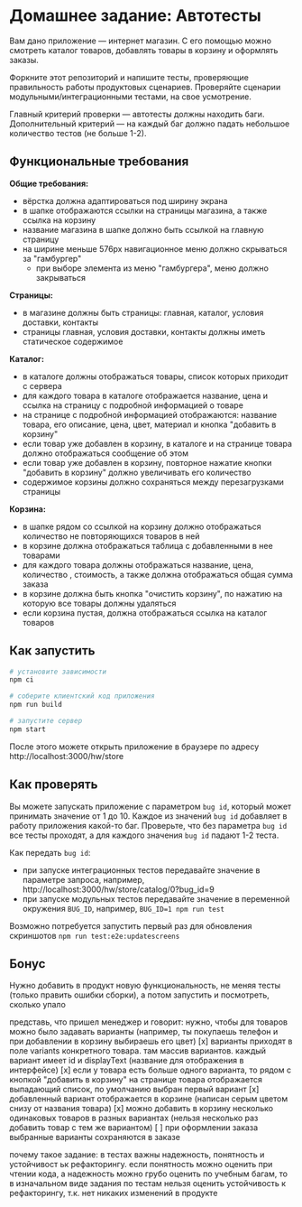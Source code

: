 # Домашнее задание: Автотесты

Вам дано приложение — интернет магазин. С его помощью можно смотреть каталог товаров, добавлять товары в корзину и оформлять заказы.

Форкните этот репозиторий и напишите тесты, проверяющие правильность работы продуктовых сценариев. Проверяйте сценарии модульными/интеграционными тестами, на свое усмотрение.

Главный критерий проверки — автотесты должны находить баги. Дополнительный критерий — на каждый баг должно падать небольшое количество тестов (не больше 1-2).

## Функциональные требования

**Общие требования:**
- вёрстка должна адаптироваться под ширину экрана
- в шапке отображаются ссылки на страницы магазина, а также ссылка на корзину
- название магазина в шапке должно быть ссылкой на главную страницу
- на ширине меньше 576px навигационное меню должно скрываться за "гамбургер"
  - при выборе элемента из меню "гамбургера", меню должно закрываться

**Страницы:**
- в магазине должны быть страницы: главная, каталог, условия доставки, контакты
- страницы главная, условия доставки, контакты должны иметь статическое содержимое

**Каталог:**
- в каталоге должны отображаться товары, список которых приходит с сервера
- для каждого товара в каталоге отображается название, цена и ссылка на страницу с подробной информацией о товаре
- на странице с подробной информацией отображаются: название товара, его описание, цена, цвет, материал и кнопка "добавить в корзину"
- если товар уже добавлен в корзину, в каталоге и на странице товара должно отображаться сообщение об этом
- если товар уже добавлен в корзину, повторное нажатие кнопки "добавить в корзину" должно увеличивать его количество
- содержимое корзины должно сохраняться между перезагрузками страницы

**Корзина:**
- в шапке рядом со ссылкой на корзину должно отображаться количество не повторяющихся товаров в ней
- в корзине должна отображаться таблица с добавленными в нее товарами
- для каждого товара должны отображаться название, цена, количество , стоимость, а также должна отображаться общая сумма заказа
- в корзине должна быть кнопка "очистить корзину", по нажатию на которую все товары должны удаляться
- если корзина пустая, должна отображаться ссылка на каталог товаров


## Как запустить

```sh
# установите зависимости
npm ci

# соберите клиентский код приложения
npm run build

# запустите сервер
npm start
```

После этого можете открыть приложение в браузере по адресу http://localhost:3000/hw/store

## Как проверять

Вы можете запускать приложение с параметром `bug id`, который может принимать значение от 1 до 10. Каждое из значений `bug id` добавляет в работу приложения какой-то баг. Проверьте, что без параметра `bug id` все тесты проходят, а для каждого значения `bug id` падают 1-2 теста.

Как передать `bug id`:
- при запуске интеграционных тестов передавайте значение в параметре запроса, например, http://localhost:3000/hw/store/catalog/0?bug_id=9
- при запуске модульных тестов передавайте значение в переменной окружения `BUG_ID`, например, `BUG_ID=1 npm run test`


Возможно потребуется запустить первый раз для обновления скриншотов
`npm run test:e2e:updatescreens`


## Бонус

Нужно добавить в продукт новую функциональность, не меняя тесты (только править ошибки сборки), а потом запустить и посмотреть, сколько упало

представь, что пришел менеджер и говорит: нужно, чтобы для товаров можно было задавать варианты (например, ты покупаешь телефон и при добавлении в корзину выбираешь его цвет)
[x] варианты приходят в поле variants конкретного товара. там массив вариантов. каждый вариант имеет id и displayText (название для отображения в интерфейсе)
[x] если у товара есть больше одного варианта, то рядом с кнопкой "добавить в корзину" на странице товара отображается выпадающий список, по умолчанию выбран первый вариант
[x] добавленный вариант отображается в корзине (написан серым цветом снизу от названия товара)
[x] можно добавить в корзину несколько одинаковых товаров в разных вариантах (нельзя несколько раз добавить товар с тем же вариантом)
[ ] при оформлении заказа выбранные варианты сохраняются в заказе

почему такое задание: в тестах важны надежность, понятность и устойчивост ьк рефакторингу. если понятность можно оценить при чтении кода, а надежность можно грубо оценить по учебным багам, то в изначальном виде задания по тестам нельзя оценить устойчивость к рефакторингу, т.к. нет никаких изменений в продукте